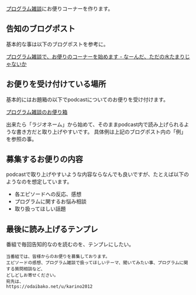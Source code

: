 [プログラム雑談](プログラム雑談.md)にお便りコーナーを作ります。

## 告知のブログポスト

基本的な事は以下のブログポストを参考に。

[プログラム雑談で、お便りのコーナーを始めます - なーんだ、ただの水たまりじゃないか](https://karino2.github.io/2022/05/12/podcast_mail_box.html)

## お便りを受け付けている場所

基本的にはお題箱の以下でpodcastについてのお便りを受け付けます。

[プログラム雑談のお便り箱](https://odaibako.net/u/karino2012)

出来たら「ラジオネーム」から始めて、そのままpodcast内で読み上げられるような書き方だと取り上げやすいです。
具体例は上記のブログポスト内の「例」を参照の事。

## 募集するお便りの内容

podcastで取り上げやすいような内容ならなんでも良いですが、たとえば以下のようなのを想定しています。

- 各エピソードへの反応、感想
- プログラムに関するお悩み相談
- 取り扱ってほしい話題

## 最後に読み上げるテンプレ

番組で毎回告知的なのを読むのを、テンプレにしたい。

```
当番組では、皆様からのお便りを募集しております。
エピソードの感想、プログラム雑談で扱ってほしいテーマ、聞いてみたい事、プログラムに関する質問相談など、
どしどしお寄せください。
宛先は、
https://odaibako.net/u/karino2012
```